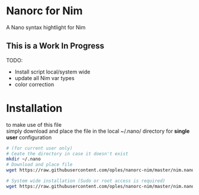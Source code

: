 # Nanorc for Nim
A Nano syntax hightlight for Nim

## This is a Work In Progress
TODO:
 - Install script local/system wide
 - update all Nim var types
 - color correction
 
# Installation
to make use of this file\
simply download and place the file in the local ~/.nano/ directory for **single user** configuration
```bash
# (for current user only)
# Ceate the directory in case it doesn't exist
mkdir ~/.nano
# Download and place file
wget https://raw.githubusercontent.com/oples/nanorc-nim/master/nim.nanorc -O ~/.nano/nim.nanorc

# System wide installation (Sudo or root access is required)
wget https://raw.githubusercontent.com/oples/nanorc-nim/master/nim.nanorc -O /usr/share/nano/nim.nanorc
```
